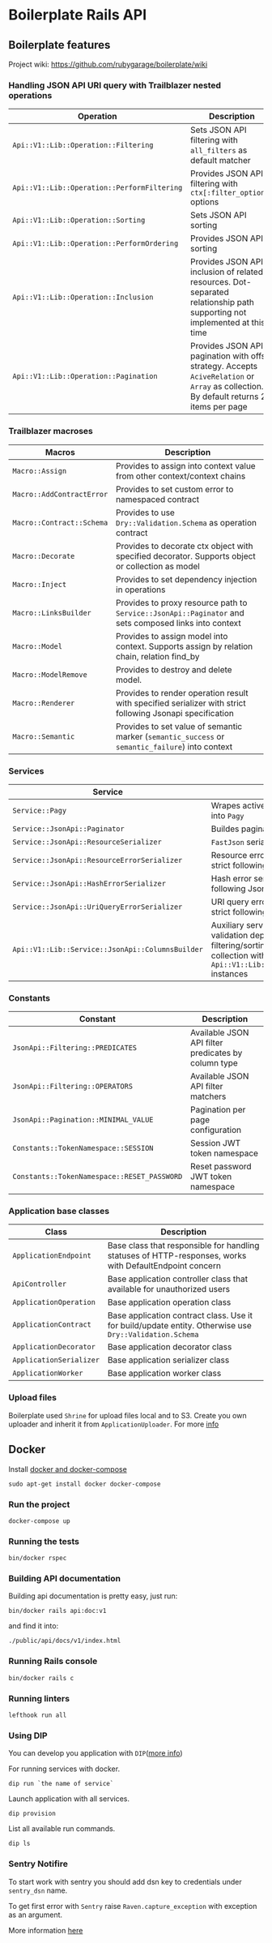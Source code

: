 # Boilerplate Rails API

## Boilerplate features

Project wiki: https://github.com/rubygarage/boilerplate/wiki

### Handling JSON API URI query with Trailblazer nested operations

| Operation | Description | HTTP request example |
| --- | --- | --- |
| ```Api::V1::Lib::Operation::Filtering``` | Sets JSON API filtering with ```all_filters``` as default matcher | ```GET /users?filter[email-eq]=user@email.com&filter[name-cont]=son&match=any_filters``` |
| ```Api::V1::Lib::Operation::PerformFiltering``` | Provides JSON API filtering with ```ctx[:filter_options]``` options | ```GET /users?filter[email-eq]=user@email.com&filter[name-cont]=son&match=any_filters``` |
| ```Api::V1::Lib::Operation::Sorting``` | Sets JSON API sorting | ```GET /users?sort=name,-age``` |
| ```Api::V1::Lib::Operation::PerformOrdering``` | Provides JSON API sorting | ```GET /users?sort=name,-age``` |
| ```Api::V1::Lib::Operation::Inclusion``` | Provides JSON API inclusion of related resources. Dot-separated relationship path supporting not implemented at this time | ```GET /users?include=team,organization``` |
| ```Api::V1::Lib::Operation::Pagination``` | Provides JSON API pagination with offset strategy. Accepts ```AciveRelation``` or ```Array``` as collection. By default returns 25 items per page | ```GET /users?page[number]=1&page[size]=1``` |

### Trailblazer macroses

| Macros | Description |
| --- | --- |
| ```Macro::Assign``` | Provides to assign into context value from other context/context chains |
| ```Macro::AddContractError``` | Provides to set custom error to namespaced contract |
| ```Macro::Contract::Schema``` | Provides to use ```Dry::Validation.Schema``` as operation contract |
| ```Macro::Decorate``` | Provides to decorate ctx object with specified decorator. Supports object or collection as model |
| ```Macro::Inject``` | Provides to set dependency injection in operations |
| ```Macro::LinksBuilder``` | Provides to proxy resource path to ```Service::JsonApi::Paginator``` and sets composed links into context |
| ```Macro::Model``` | Provides to assign model into context. Supports assign by relation chain, relation find_by |
| ```Macro::ModelRemove``` | Provides to destroy and delete model. |
| ```Macro::Renderer``` | Provides to render operation result with specified serializer with strict following Jsonapi specification |
| ```Macro::Semantic``` | Provides to set value of semantic marker (```semantic_success``` or ```semantic_failure```) into context |

### Services

| Service | Description |
| --- | --- |
| ```Service::Pagy``` | Wrapes active record collection / array into ```Pagy``` |
| ```Service::JsonApi::Paginator``` | Buildes pagination links with ```Pagy``` |
| ```Service::JsonApi::ResourceSerializer``` | ```FastJson``` serializer factory |
| ```Service::JsonApi::ResourceErrorSerializer``` | Resource error serializer service with strict following Jsonapi specification |
| ```Service::JsonApi::HashErrorSerializer``` | Hash error serializer service with strict following Jsonapi specification |
| ```Service::JsonApi::UriQueryErrorSerializer``` | URI query error serializer service with strict following Jsonapi specification |
| ```Api::V1::Lib::Service::JsonApi::ColumnsBuilder``` | Auxiliary service for performing validation dependencies for filtering/sorting operations. Build collection with ```Api::V1::Lib::Service::JsonApi::Column``` instances |

### Constants

| Constant | Description |
| --- | --- |
| ```JsonApi::Filtering::PREDICATES``` | Available JSON API filter predicates by column type |
| ```JsonApi::Filtering::OPERATORS``` | Available JSON API filter matchers |
| ```JsonApi::Pagination::MINIMAL_VALUE``` | Pagination per page configuration |
| ```Constants::TokenNamespace::SESSION``` | Session JWT token namespace |
| ```Constants::TokenNamespace::RESET_PASSWORD``` | Reset password JWT token namespace |

### Application base classes

| Class | Description |
| --- | --- |
| ```ApplicationEndpoint``` | Base class that responsible for handling statuses of HTTP-responses, works with DefaultEndpoint concern |
| ```ApiController``` | Base application controller class that available for unauthorized users |
| ```ApplicationOperation``` | Base application operation class |
| ```ApplicationContract``` | Base application contract class. Use it for build/update entity. Otherwise use ```Dry::Validation.Schema``` |
| ```ApplicationDecorator``` | Base application decorator class |
| ```ApplicationSerializer``` | Base application serializer class |
| ```ApplicationWorker``` | Base application worker class |

### Upload files

Boilerplate used `Shrine` for upload files local and to S3.
Create you own uploader and inherit it from `ApplicationUploader`.
For more [info](https://shrinerb.com/docs/getting-started)

## Docker

Install [docker and docker-compose](https://docs.docker.com/compose/install/)
```
sudo apt-get install docker docker-compose
```

### Run the project

```
docker-compose up
```

### Running the tests

```
bin/docker rspec
```

### Building API documentation

Building api documentation is pretty easy, just run:

```
bin/docker rails api:doc:v1
```

and find it into:

```
./public/api/docs/v1/index.html
```

### Running Rails console

```
bin/docker rails c
```

### Running linters

```
lefthook run all
```

### Using DIP

You can develop you application with `DIP`([more info](https://github.com/bibendi/dip))

For running services with docker.

```
dip run `the name of service`
```

Launch application with all services.
```
dip provision
```

List all available run commands.
```
dip ls
```
### Sentry Notifire

To start work with sentry you should add dsn key to credentials under `sentry_dsn` name.

To get first error with `Sentry` raise `Raven.capture_exception` with exception as an argument.

More information [here](https://docs.sentry.io/platforms/ruby/guides/rails/)
